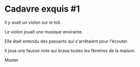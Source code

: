 # Cadavre exquis #1

Il y avait un violon sur le toit.

Le violon jouait une musique envirante.

Elle était entendu des passants qui s'arrêtaient pour l'écouter.

Il joua une fausse note qui brasa toutes les fênetres de la maison.

Master
